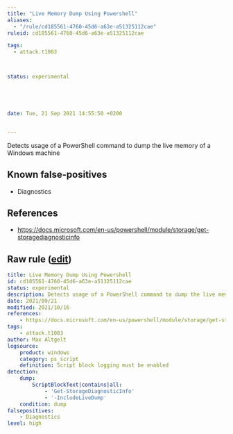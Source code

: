```yaml
---
title: "Live Memory Dump Using Powershell"
aliases:
  - "/rule/cd185561-4760-45d6-a63e-a51325112cae"
ruleid: cd185561-4760-45d6-a63e-a51325112cae

tags:
  - attack.t1003



status: experimental





date: Tue, 21 Sep 2021 14:55:50 +0200


---
```


Detects usage of a PowerShell command to dump the live memory of a Windows machine

<!--more-->


## Known false-positives

* Diagnostics



## References

* https://docs.microsoft.com/en-us/powershell/module/storage/get-storagediagnosticinfo


## Raw rule ([edit](https://github.com/SigmaHQ/sigma/edit/master/rules/windows/powershell/powershell_script/posh_ps_memorydump_getstoragediagnosticinfo.yml))
```yaml
title: Live Memory Dump Using Powershell
id: cd185561-4760-45d6-a63e-a51325112cae
status: experimental
description: Detects usage of a PowerShell command to dump the live memory of a Windows machine
date: 2021/09/21
modified: 2021/10/16
references:
    - https://docs.microsoft.com/en-us/powershell/module/storage/get-storagediagnosticinfo
tags:
    - attack.t1003
author: Max Altgelt
logsource:
    product: windows
    category: ps_script
    definition: Script block logging must be enabled
detection:
    dump:
        ScriptBlockText|contains|all:
            - 'Get-StorageDiagnosticInfo'
            - '-IncludeLiveDump'
    condition: dump
falsepositives:
    - Diagnostics
level: high

```
